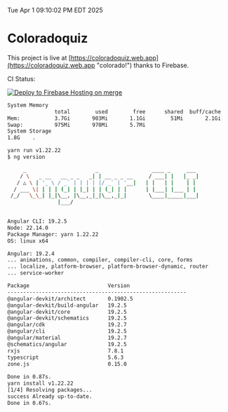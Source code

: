 Tue Apr  1 09:10:02 PM EDT 2025

# Coloradoquiz


This project is live at [https://coloradoquiz.web.app](https://coloradoquiz.web.app "colorado!") thanks to Firebase.

CI Status: 

[![Deploy to Firebase Hosting on merge](https://github.com/teamkushal/coloradoquiz/actions/workflows/firebase-hosting-merge.yml/badge.svg)](https://github.com/teamkushal/coloradoquiz/actions/workflows/firebase-hosting-merge.yml)

```bash
System Memory
               total        used        free      shared  buff/cache   available
Mem:           3.7Gi       903Mi       1.1Gi        51Mi       2.1Gi       2.8Gi
Swap:          975Mi       970Mi       5.7Mi
System Storage
1.8G	.
```
```bash
yarn run v1.22.22
$ ng version

     _                      _                 ____ _     ___
    / \   _ __   __ _ _   _| | __ _ _ __     / ___| |   |_ _|
   / △ \ | '_ \ / _` | | | | |/ _` | '__|   | |   | |    | |
  / ___ \| | | | (_| | |_| | | (_| | |      | |___| |___ | |
 /_/   \_\_| |_|\__, |\__,_|_|\__,_|_|       \____|_____|___|
                |___/
    

Angular CLI: 19.2.5
Node: 22.14.0
Package Manager: yarn 1.22.22
OS: linux x64

Angular: 19.2.4
... animations, common, compiler, compiler-cli, core, forms
... localize, platform-browser, platform-browser-dynamic, router
... service-worker

Package                         Version
---------------------------------------------------------
@angular-devkit/architect       0.1902.5
@angular-devkit/build-angular   19.2.5
@angular-devkit/core            19.2.5
@angular-devkit/schematics      19.2.5
@angular/cdk                    19.2.7
@angular/cli                    19.2.5
@angular/material               19.2.7
@schematics/angular             19.2.5
rxjs                            7.8.1
typescript                      5.6.3
zone.js                         0.15.0
    
Done in 0.87s.
yarn install v1.22.22
[1/4] Resolving packages...
success Already up-to-date.
Done in 0.67s.
```

